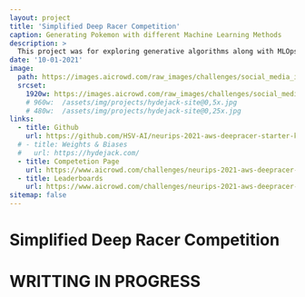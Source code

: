 ```yaml
---
layout: project
title: 'Simplified Deep Racer Competition'
caption: Generating Pokemon with different Machine Learning Methods
description: >
  This project was for exploring generative algorithms along with MLOps technologies.
date: '10-01-2021'
image: 
  path: https://images.aicrowd.com/raw_images/challenges/social_media_image_file/894/5d25aa2b56973ebb31f6.jpg
  srcset: 
    1920w: https://images.aicrowd.com/raw_images/challenges/social_media_image_file/894/5d25aa2b56973ebb31f6.jpg
    # 960w:  /assets/img/projects/hydejack-site@0,5x.jpg
    # 480w:  /assets/img/projects/hydejack-site@0,25x.jpg
links:
  - title: Github
    url: https://github.com/HSV-AI/neurips-2021-aws-deepracer-starter-kit
  # - title: Weights & Biases
  #   url: https://hydejack.com/
  - title: Competetion Page
    url: https://www.aicrowd.com/challenges/neurips-2021-aws-deepracer-ai-driving-olympics-challenge
  - title: Leaderboards
    url: https://www.aicrowd.com/challenges/neurips-2021-aws-deepracer-ai-driving-olympics-challenge/leaderboards?challenge_round_id=1007
sitemap: false
---
```


# Simplified Deep Racer Competition

# WRITTING IN PROGRESS
